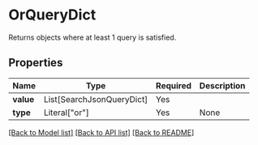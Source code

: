 # OrQueryDict

Returns objects where at least 1 query is satisfied.

## Properties
| Name | Type | Required | Description |
| ------------ | ------------- | ------------- | ------------- |
**value** | List[SearchJsonQueryDict] | Yes |  |
**type** | Literal["or"] | Yes | None |


[[Back to Model list]](../../README.md#models-v2-link) [[Back to API list]](../../README.md#documentation-for-api-endpoints) [[Back to README]](../../README.md)
